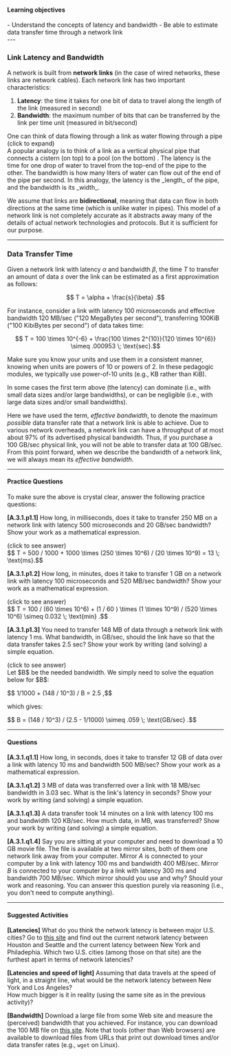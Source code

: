 
#### Learning objectives
<div class="learningObjectiveBox" markdown="1">
- Understand the concepts of latency and bandwidth
- Be able to estimate data transfer time through a network link
</div>
---

### Link Latency and Bandwidth

A network is built from **network links** (in the case of wired
networks, these links are network cables). 
Each network link has two important characteristics:

  1. **Latency**: the time it takes for one bit of data to travel along the length of the link (measured in second)
  2. **Bandwidth**: the maximum number of bits that can be transferred by the link per time unit (measured in bit/second)

<div class="ui accordion fluid">
  <div class="title">
    <i class="dropdown icon"></i>
    One can think of data flowing through a link as water flowing
through a pipe (click to expand)
  </div>
  <div markdown="1" class="ui segment content answer-frame">
A popular analogy is to think of a link as a vertical physical pipe
that connects a cistern  (on top) to a pool (on the bottom) .  The
latency is the time for one drop of water to travel from the top-end of
the pipe to the other. The bandwidth is how many liters of water can
flow out of the end of the pipe per second.  In this analogy, the
latency is the _length_ of the pipe, and the bandwidth is its _width_.
</div>
</div>

<p> </p>

We assume that links are **bidirectional**, meaning that data can flow in
both directions at the same time (which is unlike water in pipes).  This
model of a network link is not completely accurate as it abstracts away
many of the details of actual network technologies and protocols.  But it
is sufficient for our purpose.

---

### Data Transfer Time

Given a network link with latency $\alpha$ and bandwidth $\beta$, the time
$T$ to transfer an amount of data $s$ over the link can be estimated as a first
approximation as follows:

$$ T = \alpha + \frac{s}{\beta} .$$

For instance, consider a link with latency 100 microseconds and effective bandwidth
120 MB/sec ("120 MegaBytes per second"), transferring 100KiB ("100 KibiBytes per 
second") of data takes time: 

$$ T = 100 \times 10^{-6} + \frac{100 \times 2^{10}}{120 \times 10^{6}}  \simeq .000953 \; \text{sec}.$$

Make sure you know your units and use them in a consistent manner, knowing when 
units are powers of 10 or powers of 2. In these pedagogic modules, we typically 
use power-of-10 units (e.g., KB rather than KiB). 

In some cases the first term above (the latency) can dominate (i.e., with
small data sizes and/or large bandwidths), or can be negligible (i.e., with
large data sizes and/or small bandwidths).

Here we have used the term, *effective bandwidth*, to denote the maximum
*possible* data transfer rate that a network link is able to achieve. Due to
various network overheads, a network link can have a throughput of at most
about 97% of its advertised physical bandwidth. Thus, if you purchase a 100
GB/sec physical link, you will not be able to transfer data at 100 GB/sec.
From this point forward, when we describe the bandwidth of a network link,
we will always mean its *effective bandwidth*.

---

#### Practice Questions

To make sure the above is crystal clear, answer the following practice questions:

**[A.3.1.p1.1]** How long, in milliseconds, does it take to transfer 250 MB on a network link with latency 500 microseconds and 20 GB/sec bandwidth? Show your work as a mathematical expression.
<div class="ui accordion fluid">
  <div class="title">
    <i class="dropdown icon"></i>
    (click to see answer)
  </div>
  <div markdown="1" class="ui segment content answer-frame">
   $$ T = 500 / 1000 + 1000 \times (250 \times 10^6) / (20 \times 10^9) = 13 \; \text{ms}.$$
  </div>
</div>

<p> </p>

**[A.3.1.p1.2]** How long, in minutes, does it take to transfer 1 GB on a network link with latency 100 microseconds and 520 MB/sec bandwidth? Show your work as a mathematical expression.
<div class="ui accordion fluid">
  <div class=" title">
    <i class="dropdown icon"></i>
    (click to see answer)
  </div>
  <div markdown="1" class="ui segment content answer-frame">
   $$ T = 100 / (60 \times 10^6) + (1 / 60 ) \times (1 \times 10^9) / (520 \times 10^6) \simeq 0.032 \; \text{min} .$$
  </div>
</div>

<p> </p>

**[A.3.1.p1.3]** You need to transfer 148 MB of data through a network link with latency 1 ms. What bandwidth, in GB/sec, should the link have so that the data transfer takes 2.5 sec? Show your work by writing (and solving) a simple equation.
<div class="ui accordion fluid">
  <div class=" title">
    <i class="dropdown icon"></i>
    (click to see answer)
  </div>
  <div markdown="1" class="ui segment content answer-frame">
   Let $B$ be the needed bandwidth. We simply need to solve the equation below for $B$:  
<p>$$ 1/1000  + (148 / 10^3) / B  = 2.5 ,$$</p>
   which gives:
<p>$$ B = (148 / 10^3) / (2.5 - 1/1000) \simeq .059 \; \text{GB/sec} .$$</p>

  </div>
</div>

---

#### Questions

**[A.3.1.q1.1]** How long, in seconds, does it take to transfer 12 GB of data
over a link with latency 10 ms and bandwidth 500 MB/sec? Show your work
as a mathematical expression.

<p> </p>

**[A.3.1.q1.2]** 3 MB of data was transferred over a link with 18 MB/sec
bandwidth in 3.03 sec. What is the link's latency in seconds? Show your work
by writing (and solving) a simple equation.

<p> </p>

**[A.3.1.q1.3]** A data transfer took 14 minutes on a link with 
latency 100 ms and bandwidth 120 KB/sec. How much data, in MB, was transferred?
Show your work by writing (and solving) a simple equation.

<p> </p>

**[A.3.1.q1.4]** Say you are sitting at your computer and need to download a 10
GB movie file. The file is available at two mirror sites, both of them one
network link away from your computer.  Mirror *A* is connected to your
computer by a link with latency 100 ms and bandwidth 400 MB/sec.  Mirror
*B* is connected to your computer by a link with latency 300 ms and
bandwidth 700 MB/sec.  Which mirror should you use and why? Should your
work and reasoning. You can answer this question purely via reasoning
(i.e., you don't need to compute anything).

<p> </p>

---

#### Suggested Activities

**[Latencies]** What do you think the network latency is between major U.S. cities? Go to
[this site](https://ipnetwork.bgtmo.ip.att.net/pws/network_delay.html) and find out the 
current network latency between Houston and Seattle and the current latency between New 
York and Philadephia. Which two U.S. cities (among those on that site) are the furthest 
apart in terms of network latencies? 

**[Latencies and speed of light]** Assuming that data travels at the speed of light, 
in a straight line, what would be the network latency between New York and Los Angeles?  
How much bigger is it in reality (using the same site as in the previous activity)?

**[Bandwidth]** Download a large file from some Web site and measure the (perceived) 
bandwidth that you achieved. For instance, you can download the 100 MB file on 
[this site](https://speed.hetzner.de/). Note that tools (other than Web browsers) are 
available to download files from URLs that print out download times and/or data transfer 
rates (e.g., `wget` on Linux).
